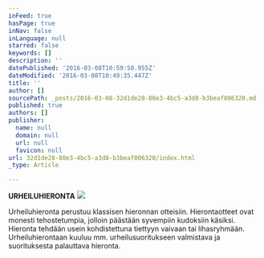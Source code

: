```yaml
---
inFeed: true
hasPage: true
inNav: false
inLanguage: null
starred: false
keywords: []
description: ''
datePublished: '2016-03-08T10:59:50.955Z'
dateModified: '2016-03-08T10:49:35.447Z'
title: ''
author: []
sourcePath: _posts/2016-03-08-32d1de28-80e3-4bc5-a3d8-b3beaf806320.md
published: true
authors: []
publisher:
  name: null
  domain: null
  url: null
  favicon: null
url: 32d1de28-80e3-4bc5-a3d8-b3beaf806320/index.html
_type: Article

---
```

**URHEILUHIERONTA**
![](https://the-grid-user-content.s3-us-west-2.amazonaws.com/1e552dc4-9cda-42a9-92be-eb0a02ef94ea.jpg)

Urheiluhieronta perustuu klassisen hieronnan otteisiin. Hierontaotteet ovat monesti tehostetumpia, jolloin päästään syvempiin kudoksiin käsiksi. Hieronta tehdään usein kohdistettuna tiettyyn vaivaan tai lihasryhmään. Urheiluhierontaan kuuluu mm. urheilusuoritukseen valmistava ja suorituksesta palauttava hieronta.